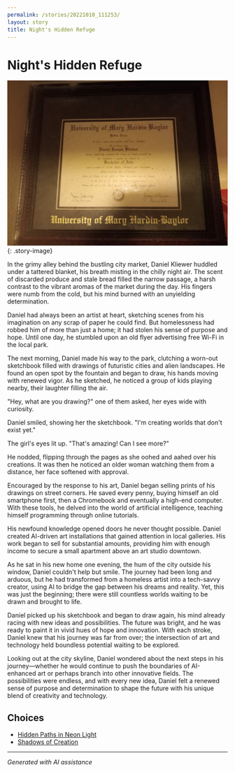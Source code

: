 ```yaml
---
permalink: /stories/20221010_111253/
layout: story
title: Night's Hidden Refuge
---
```


# Night's Hidden Refuge

![\1](/input_images/20221010_111253.jpg){: .story-image}

In the grimy alley behind the bustling city market, Daniel Kliewer huddled under a tattered blanket, his breath misting in the chilly night air. The scent of discarded produce and stale bread filled the narrow passage, a harsh contrast to the vibrant aromas of the market during the day. His fingers were numb from the cold, but his mind burned with an unyielding determination.

Daniel had always been an artist at heart, sketching scenes from his imagination on any scrap of paper he could find. But homelessness had robbed him of more than just a home; it had stolen his sense of purpose and hope. Until one day, he stumbled upon an old flyer advertising free Wi-Fi in the local park.

The next morning, Daniel made his way to the park, clutching a worn-out sketchbook filled with drawings of futuristic cities and alien landscapes. He found an open spot by the fountain and began to draw, his hands moving with renewed vigor. As he sketched, he noticed a group of kids playing nearby, their laughter filling the air.

"Hey, what are you drawing?" one of them asked, her eyes wide with curiosity.

Daniel smiled, showing her the sketchbook. "I'm creating worlds that don't exist yet."

The girl's eyes lit up. "That's amazing! Can I see more?"

He nodded, flipping through the pages as she oohed and aahed over his creations. It was then he noticed an older woman watching them from a distance, her face softened with approval.

Encouraged by the response to his art, Daniel began selling prints of his drawings on street corners. He saved every penny, buying himself an old smartphone first, then a Chromebook and eventually a high-end computer. With these tools, he delved into the world of artificial intelligence, teaching himself programming through online tutorials.

His newfound knowledge opened doors he never thought possible. Daniel created AI-driven art installations that gained attention in local galleries. His work began to sell for substantial amounts, providing him with enough income to secure a small apartment above an art studio downtown.

As he sat in his new home one evening, the hum of the city outside his window, Daniel couldn't help but smile. The journey had been long and arduous, but he had transformed from a homeless artist into a tech-savvy creator, using AI to bridge the gap between his dreams and reality. Yet, this was just the beginning; there were still countless worlds waiting to be drawn and brought to life.

Daniel picked up his sketchbook and began to draw again, his mind already racing with new ideas and possibilities. The future was bright, and he was ready to paint it in vivid hues of hope and innovation. With each stroke, Daniel knew that his journey was far from over; the intersection of art and technology held boundless potential waiting to be explored.

Looking out at the city skyline, Daniel wondered about the next steps in his journey—whether he would continue to push the boundaries of AI-enhanced art or perhaps branch into other innovative fields. The possibilities were endless, and with every new idea, Daniel felt a renewed sense of purpose and determination to shape the future with his unique blend of creativity and technology.


## Choices

* [Hidden Paths in Neon Light](/stories/20221014_124553)
* [Shadows of Creation](/stories/477493740_596522203209143_8128024935578485345_n)


---
*Generated with AI assistance*

